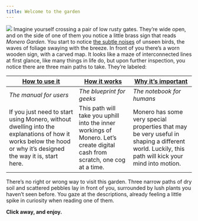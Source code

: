 ```yaml
---
title: Welcome to the garden
---
```

![](monero-garden-logo.png)
Imagine yourself crossing a pair of low rusty gates. They’re wide open, and on the side of one of them you notice a little brass sign that reads *Monero Garden*. You start to notice [the subtle noises](https://mynoise.net/NoiseMachines/japaneseGardenSoundscapeGenerator.php) of unseen birds, the waves of foliage swaying with the breeze.  In front of you there’s a worn wooden sign, with a carved map. It looks like a maze of interconnected lines at first glance, like many things in life do, but upon further inspection, you notice there are three main paths to take. They’re labeled:

| [How to use it](1.01_get-started.md)                                                                                                 | [How it works](2.00-lets_do_it.md)                                                       | [Why it’s important](3.01_monero-rabbithole.md)                                                                  |
| ------------------------------------------------------------------------------------------------------------------------------------------------------------- | ---------------------------------------------------------------------------------------------------------------------------- | ------------------------------------------------------------------------------------------------------------------------------------------------- |
| *The manual for users*                                                                                                                                        | *The blueprint for geeks*                                                                                                    | *The notebook for humans*                                                                                                                         |
| If you just need to start using Monero, without dwelling into the explanations of how it works below the hood or why it’s designed the way it is, start here. | This path will take you uphill into the inner workings of Monero. Let’s create digital cash from scratch, one cog at a time. | Monero has some very special properties that may be very useful in shaping a different world. Luckily, this path will kick your mind into motion. |

There’s no right or wrong way to visit this garden. Three narrow paths of dry soil and scattered pebbles lay in front of you, surrounded by lush plants you haven’t seen before. You gaze at the descriptions, already feeling a little spike in curiosity when reading one of them.

**Click away, and enjoy.**
